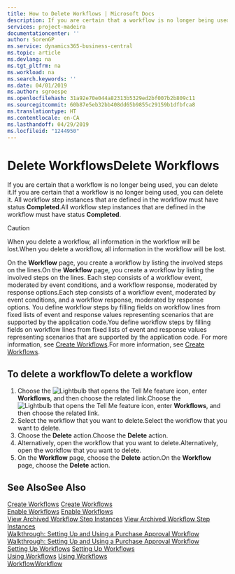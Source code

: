 ```yaml
---
title: How to Delete Workflows | Microsoft Docs
description: If you are certain that a workflow is no longer being used, you can delete it. All workflow step instances that are defined in the workflow must have status **Completed**.
services: project-madeira
documentationcenter: ''
author: SorenGP
ms.service: dynamics365-business-central
ms.topic: article
ms.devlang: na
ms.tgt_pltfrm: na
ms.workload: na
ms.search.keywords: ''
ms.date: 04/01/2019
ms.author: sgroespe
ms.openlocfilehash: 31a92e70e044a82313b5329ed2bf007b2b809c11
ms.sourcegitcommit: 60b87e5eb32bb408dd65b9855c29159b1dfbfca8
ms.translationtype: HT
ms.contentlocale: en-CA
ms.lasthandoff: 04/29/2019
ms.locfileid: "1244950"
---
```

# <a name="delete-workflows"></a><span data-ttu-id="bf0fc-104">Delete Workflows</span><span class="sxs-lookup"><span data-stu-id="bf0fc-104">Delete Workflows</span></span>
<span data-ttu-id="bf0fc-105">If you are certain that a workflow is no longer being used, you can delete it.</span><span class="sxs-lookup"><span data-stu-id="bf0fc-105">If you are certain that a workflow is no longer being used, you can delete it.</span></span> <span data-ttu-id="bf0fc-106">All workflow step instances that are defined in the workflow must have status **Completed**.</span><span class="sxs-lookup"><span data-stu-id="bf0fc-106">All workflow step instances that are defined in the workflow must have status **Completed**.</span></span>  

> [!CAUTION]  
>  <span data-ttu-id="bf0fc-107">When you delete a workflow, all information in the workflow will be lost.</span><span class="sxs-lookup"><span data-stu-id="bf0fc-107">When you delete a workflow, all information in the workflow will be lost.</span></span>  

 <span data-ttu-id="bf0fc-108">On the **Workflow** page, you create a workflow by listing the involved steps on the lines.</span><span class="sxs-lookup"><span data-stu-id="bf0fc-108">On the **Workflow** page, you create a workflow by listing the involved steps on the lines.</span></span> <span data-ttu-id="bf0fc-109">Each step consists of a workflow event, moderated by event conditions, and a workflow response, moderated by response options.</span><span class="sxs-lookup"><span data-stu-id="bf0fc-109">Each step consists of a workflow event, moderated by event conditions, and a workflow response, moderated by response options.</span></span> <span data-ttu-id="bf0fc-110">You define workflow steps by filling fields on workflow lines from fixed lists of event and response values representing scenarios that are supported by the application code.</span><span class="sxs-lookup"><span data-stu-id="bf0fc-110">You define workflow steps by filling fields on workflow lines from fixed lists of event and response values representing scenarios that are supported by the application code.</span></span> <span data-ttu-id="bf0fc-111">For more information, see [Create Workflows](across-how-to-create-workflows.md).</span><span class="sxs-lookup"><span data-stu-id="bf0fc-111">For more information, see [Create Workflows](across-how-to-create-workflows.md).</span></span>  

## <a name="to-delete-a-workflow"></a><span data-ttu-id="bf0fc-112">To delete a workflow</span><span class="sxs-lookup"><span data-stu-id="bf0fc-112">To delete a workflow</span></span>  
1.  <span data-ttu-id="bf0fc-113">Choose the ![Lightbulb that opens the Tell Me feature](media/ui-search/search_small.png "Tell me what you want to do") icon, enter **Workflows**, and then choose the related link.</span><span class="sxs-lookup"><span data-stu-id="bf0fc-113">Choose the ![Lightbulb that opens the Tell Me feature](media/ui-search/search_small.png "Tell me what you want to do") icon, enter **Workflows**, and then choose the related link.</span></span>  
2.  <span data-ttu-id="bf0fc-114">Select the workflow that you want to delete.</span><span class="sxs-lookup"><span data-stu-id="bf0fc-114">Select the workflow that you want to delete.</span></span>  
3.  <span data-ttu-id="bf0fc-115">Choose the **Delete** action.</span><span class="sxs-lookup"><span data-stu-id="bf0fc-115">Choose the **Delete** action.</span></span>  
4.  <span data-ttu-id="bf0fc-116">Alternatively, open the workflow that you want to delete.</span><span class="sxs-lookup"><span data-stu-id="bf0fc-116">Alternatively, open the workflow that you want to delete.</span></span>  
5.  <span data-ttu-id="bf0fc-117">On the **Workflow** page, choose the **Delete** action.</span><span class="sxs-lookup"><span data-stu-id="bf0fc-117">On the **Workflow** page, choose the **Delete** action.</span></span>  

## <a name="see-also"></a><span data-ttu-id="bf0fc-118">See Also</span><span class="sxs-lookup"><span data-stu-id="bf0fc-118">See Also</span></span>  
 <span data-ttu-id="bf0fc-119">[Create Workflows](across-how-to-create-workflows.md) </span><span class="sxs-lookup"><span data-stu-id="bf0fc-119">[Create Workflows](across-how-to-create-workflows.md) </span></span>  
 <span data-ttu-id="bf0fc-120">[Enable Workflows](across-how-to-enable-workflows.md) </span><span class="sxs-lookup"><span data-stu-id="bf0fc-120">[Enable Workflows](across-how-to-enable-workflows.md) </span></span>  
 <span data-ttu-id="bf0fc-121">[View Archived Workflow Step Instances](across-how-to-view-archived-workflow-step-instances.md) </span><span class="sxs-lookup"><span data-stu-id="bf0fc-121">[View Archived Workflow Step Instances](across-how-to-view-archived-workflow-step-instances.md) </span></span>  
 <span data-ttu-id="bf0fc-122">[Walkthrough: Setting Up and Using a Purchase Approval Workflow](walkthrough-setting-up-and-using-a-purchase-approval-workflow.md) </span><span class="sxs-lookup"><span data-stu-id="bf0fc-122">[Walkthrough: Setting Up and Using a Purchase Approval Workflow](walkthrough-setting-up-and-using-a-purchase-approval-workflow.md) </span></span>  
 <span data-ttu-id="bf0fc-123">[Setting Up Workflows](across-set-up-workflows.md) </span><span class="sxs-lookup"><span data-stu-id="bf0fc-123">[Setting Up Workflows](across-set-up-workflows.md) </span></span>  
 <span data-ttu-id="bf0fc-124">[Using Workflows](across-use-workflows.md) </span><span class="sxs-lookup"><span data-stu-id="bf0fc-124">[Using Workflows](across-use-workflows.md) </span></span>  
 [<span data-ttu-id="bf0fc-125">Workflow</span><span class="sxs-lookup"><span data-stu-id="bf0fc-125">Workflow</span></span>](across-workflow.md)   
